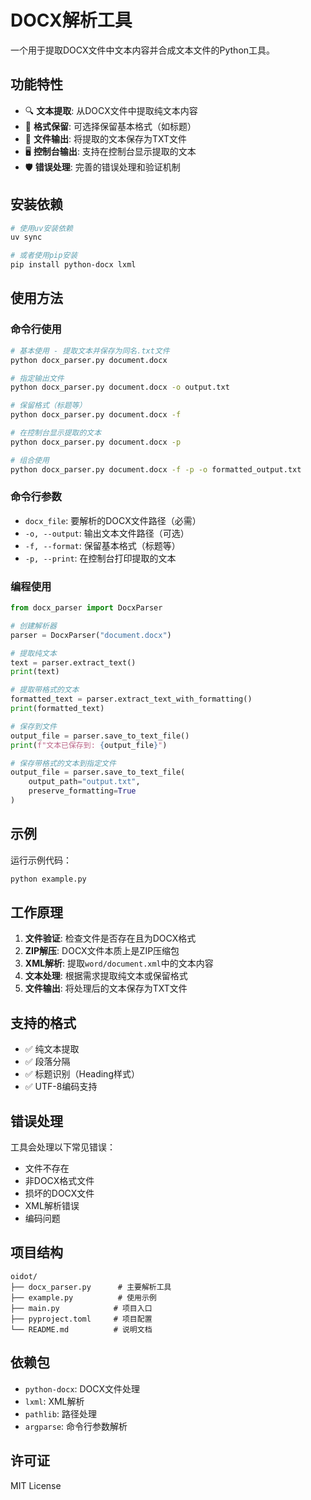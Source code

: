 # DOCX解析工具

一个用于提取DOCX文件中文本内容并合成文本文件的Python工具。

## 功能特性

- 🔍 **文本提取**: 从DOCX文件中提取纯文本内容
- 📝 **格式保留**: 可选择保留基本格式（如标题）
- 💾 **文件输出**: 将提取的文本保存为TXT文件
- 🖥️ **控制台输出**: 支持在控制台显示提取的文本
- 🛡️ **错误处理**: 完善的错误处理和验证机制

## 安装依赖

```bash
# 使用uv安装依赖
uv sync

# 或者使用pip安装
pip install python-docx lxml
```

## 使用方法

### 命令行使用

```bash
# 基本使用 - 提取文本并保存为同名.txt文件
python docx_parser.py document.docx

# 指定输出文件
python docx_parser.py document.docx -o output.txt

# 保留格式（标题等）
python docx_parser.py document.docx -f

# 在控制台显示提取的文本
python docx_parser.py document.docx -p

# 组合使用
python docx_parser.py document.docx -f -p -o formatted_output.txt
```

### 命令行参数

- `docx_file`: 要解析的DOCX文件路径（必需）
- `-o, --output`: 输出文本文件路径（可选）
- `-f, --format`: 保留基本格式（标题等）
- `-p, --print`: 在控制台打印提取的文本

### 编程使用

```python
from docx_parser import DocxParser

# 创建解析器
parser = DocxParser("document.docx")

# 提取纯文本
text = parser.extract_text()
print(text)

# 提取带格式的文本
formatted_text = parser.extract_text_with_formatting()
print(formatted_text)

# 保存到文件
output_file = parser.save_to_text_file()
print(f"文本已保存到: {output_file}")

# 保存带格式的文本到指定文件
output_file = parser.save_to_text_file(
    output_path="output.txt",
    preserve_formatting=True
)
```

## 示例

运行示例代码：

```bash
python example.py
```

## 工作原理

1. **文件验证**: 检查文件是否存在且为DOCX格式
2. **ZIP解压**: DOCX文件本质上是ZIP压缩包
3. **XML解析**: 提取`word/document.xml`中的文本内容
4. **文本处理**: 根据需求提取纯文本或保留格式
5. **文件输出**: 将处理后的文本保存为TXT文件

## 支持的格式

- ✅ 纯文本提取
- ✅ 段落分隔
- ✅ 标题识别（Heading样式）
- ✅ UTF-8编码支持

## 错误处理

工具会处理以下常见错误：

- 文件不存在
- 非DOCX格式文件
- 损坏的DOCX文件
- XML解析错误
- 编码问题

## 项目结构

```
oidot/
├── docx_parser.py      # 主要解析工具
├── example.py          # 使用示例
├── main.py            # 项目入口
├── pyproject.toml     # 项目配置
└── README.md          # 说明文档
```

## 依赖包

- `python-docx`: DOCX文件处理
- `lxml`: XML解析
- `pathlib`: 路径处理
- `argparse`: 命令行参数解析

## 许可证

MIT License
